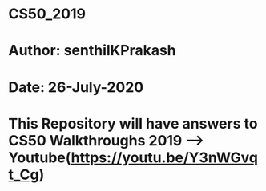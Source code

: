 # CS50_2019

# Author: senthilKPrakash
# Date: 26-July-2020

# This Repository will have answers to CS50 Walkthroughs 2019 --> Youtube(https://youtu.be/Y3nWGvqt_Cg)
